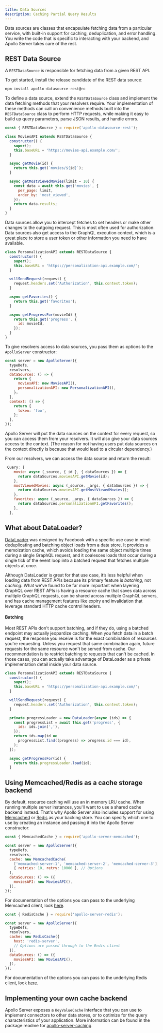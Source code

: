```yaml
---
title: Data Sources
description: Caching Partial Query Results
---
```


Data sources are classes that encapsulate fetching data from a particular service, with built-in support for caching, deduplication, and error handling. You write the code that is specific to interacting with your backend, and Apollo Server takes care of the rest.

## REST Data Source

A `RESTDataSource` is responsible for fetching data from a given REST API.

To get started, install the release candidate of the REST data source:

```bash
npm install apollo-datasource-rest@rc
```

To define a data source, extend the `RESTDataSource` class and implement the data fetching methods that your resolvers require. Your implementation of these methods can call on convenience methods built into the `RESTDataSource` class to perform HTTP requests, while making it easy to build up query parameters, parse JSON results, and handle errors.

```js
const { RESTDataSource } = require('apollo-datasource-rest');

class MoviesAPI extends RESTDataSource {
  constructor() {
    super();
    this.baseURL = 'https://movies-api.example.com/';
  }

  async getMovie(id) {
    return this.get(`movies/${id}`);
  }

  async getMostViewedMovies(limit = 10) {
    const data = await this.get('movies', {
      per_page: limit,
      order_by: 'most_viewed',
    });
    return data.results;
  }
}
```

Data sources allow you to intercept fetches to set headers or make other changes to the outgoing request. This is most often used for authorization. Data sources also get access to the GraphQL execution context, which is a great place to store a user token or other information you need to have available.

```js
class PersonalizationAPI extends RESTDataSource {
  constructor() {
    super();
    this.baseURL = 'https://personalization-api.example.com/';
  }

  willSendRequest(request) {
    request.headers.set('Authorization', this.context.token);
  }

  async getFavorites() {
    return this.get('favorites');
  }

  async getProgressFor(movieId) {
    return this.get('progress', {
      id: movieId,
    });
  }
}
```

To give resolvers access to data sources, you pass them as options to the `ApolloServer` constructor:

```js
const server = new ApolloServer({
  typeDefs,
  resolvers,
  dataSources: () => {
    return {
      moviesAPI: new MoviesAPI(),
      personalizationAPI: new PersonalizationAPI(),
    };
  },
  context: () => {
    return {
      token: 'foo',
    };
  },
});
```

Apollo Server will put the data sources on the context for every request, so you can access them from your resolvers. It will also give your data sources access to the context. (The reason for not having users put data sources on the context directly is because that would lead to a circular dependency.)

From our resolvers, we can access the data source and return the result:

```js
 Query: {
    movie: async (_source, { id }, { dataSources }) => {
      return dataSources.moviesAPI.getMovie(id);
    },
    mostViewedMovies: async (_source, _args, { dataSources }) => {
      return dataSources.moviesAPI.getMostViewedMovies();
    },
    favorites: async (_source, _args, { dataSources }) => {
      return dataSources.personalizationAPI.getFavorites();
    },
  },
```

## What about DataLoader?

[DataLoader](https://github.com/facebook/dataloader) was designed by Facebook with a specific use case in mind: deduplicating and batching object loads from a data store. It provides a memoization cache, which avoids loading the same object multiple times during a single GraphQL request, and it coalesces loads that occur during a single tick of the event loop into a batched request that fetches multiple objects at once.

Although DataLoader is great for that use case, it’s less helpful when loading data from REST APIs because its primary feature is _batching_, not _caching_. What we’ve found to be far more important when layering GraphQL over REST APIs is having a resource cache that saves data across multiple GraphQL requests, can be shared across multiple GraphQL servers, and has cache management features like expiry and invalidation that leverage standard HTTP cache control headers.

#### Batching

Most REST APIs don't support batching, and if they do, using a batched endpoint may actually jeopardize caching. When you fetch data in a batch request, the response you receive is for the exact combination of resources you're requesting. Unless you request that same combination again, future requests for the same resource won't be served from cache.
Our recommendation is to restrict batching to requests that can't be cached. In those cases, you can actually take advantage of DataLoader as a private implementation detail inside your data source.

```js
class PersonalizationAPI extends RESTDataSource {
  constructor() {
    super();
    this.baseURL = 'https://personalization-api.example.com/';
  }

  willSendRequest(request) {
    request.headers.set('Authorization', this.context.token);
  }

  private progressLoader = new DataLoader(async (ids) => {
    const progressList = await this.get('progress', {
      ids: ids.join(','),
    });
    return ids.map(id =>
      progressList.find((progress) => progress.id === id),
    );
  });

  async getProgressFor(id) {
    return this.progressLoader.load(id);
  }
```

## Using Memcached/Redis as a cache storage backend

By default, resource caching will use an in memory LRU cache. When running multiple server instances, you'll want to use a shared cache backend instead. That's why Apollo Server also includes support for using [Memcached](../../../packages/apollo-server-memcached) or [Redis](../../../packages/apollo-server-redis) as your backing store. You can specify which one to use by creating an instance and passing it into the Apollo Server constructor:

```js
const { MemcachedCache } = require('apollo-server-memcached');

const server = new ApolloServer({
  typeDefs,
  resolvers,
  cache: new MemcachedCache(
    ['memcached-server-1', 'memcached-server-2', 'memcached-server-3'],
    { retries: 10, retry: 10000 }, // Options
  ),
  dataSources: () => ({
    moviesAPI: new MoviesAPI(),
  }),
});
```

For documentation of the options you can pass to the underlying Memcached client, look [here](https://github.com/3rd-Eden/memcached).

```js
const { RedisCache } = require('apollo-server-redis');

const server = new ApolloServer({
  typeDefs,
  resolvers,
  cache: new RedisCache({
    host: 'redis-server',
    // Options are passed through to the Redis client
  }),
  dataSources: () => ({
    moviesAPI: new MoviesAPI(),
  }),
});
```

For documentation of the options you can pass to the underlying Redis client, look [here](https://github.com/NodeRedis/node_redis).

## Implementing your own cache backend

Apollo Server exposes a `KeyValueCache` interface that you can use to implement connectors to other data stores, or to optimize for the query characteristics of your application. More information can be found in the package readme for [apollo-server-caching](https://www.npmjs.com/package/apollo-server-caching).
